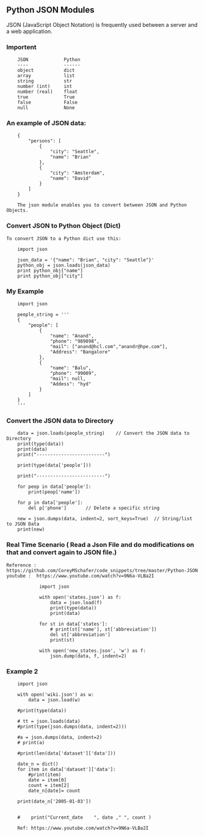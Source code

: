 ## Python JSON Modules

JSON (JavaScript Object Notation) is frequently used between a server and a web application.

### Importent

        JSON	         Python
        ----             ------
        object	         dict
        array	         list
        string	         str
        number (int)	 int
        number (real)	 float
        true	         True
        false	         False
        null	         None

### An example of JSON data:

        {
            "persons": [
                {
                    "city": "Seattle", 
                    "name": "Brian"
                }, 
                {
                    "city": "Amsterdam", 
                    "name": "David"
                }
            ]
        }
        
        The json module enables you to convert between JSON and Python Objects.

### Convert JSON to Python Object (Dict)
    
    To convert JSON to a Python dict use this:

        import json

        json_data = '{"name": "Brian", "city": "Seattle"}'
        python_obj = json.loads(json_data)
        print python_obj["name"]
        print python_obj["city"]


### My Example

        import json

        people_string = '''
        {
            "people": [
                {
                    "name": "Anand",
                    "phone": "989898",
                    "mail": ["anand@hcl.com","anandr@hpe.com"],
                    "Address": "Bangalore"
                },
                {
                    "name": "Balu",
                    "phone": "99009",
                    "mail": null,
                    "Addess": "hyd"
                }
            ]
        }
        '''
        
### Convert the JSON data to Directory

        data = json.loads(people_string)    // Convert the JSON data to Directory
        print(type(data))
        print(data)
        print("-------------------------")

        print(type(data['people']))

        print("-------------------------")

        for peop in data['people']:
            print(peop['name'])

        for p in data['people']:
            del p['phone']       // Delete a specific string 

        new = json.dumps(data, indent=2, sort_keys=True)  // String/list to JSON Data
        print(new)


### Real Time Scenario ( Read a Json File and do modifications on that and convert again to JSON file.)

    Reference : https://github.com/CoreyMSchafer/code_snippets/tree/master/Python-JSON
    youtube :  https://www.youtube.com/watch?v=9N6a-VLBa2I
    
                import json

                with open('states.json') as f:
                    data = json.load(f)
                    print(type(data))
                    print(data)

                for st in data['states']:
                    # print(st['name'], st['abbreviation'])
                    del st['abbreviation']
                    print(st)

                with open('new_states.json', 'w') as f:
                    json.dump(data, f, indent=2)
    
    
### Example 2

        import json

        with open('wiki.json') as w:
            data = json.load(w)

        #print(type(data))

        # tt = json.loads(data)
        #print(type(json.dumps(data, indent=2)))

        #a = json.dumps(data, indent=2)
        # print(a)

        #print(len(data['dataset']['data']))

        date_n = dict()
        for item in data['dataset']['data']:
            #print(item)
            date = item[0]
            count = item[2]
            date_n[date]= count

        print(date_n['2005-01-03'])


        #    print("Current_date    ", date ," ", count )
        
        Ref: https://www.youtube.com/watch?v=9N6a-VLBa2I
